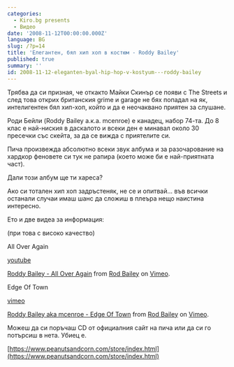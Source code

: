 ```yaml
---
categories:
  - Kiro.bg presents
  - Видео
date: '2008-11-12T00:00:00.000Z'
language: BG
slug: /?p=14
title: 'Елегантен, бял хип хоп в костюм - Roddy Bailey'
published: true
summary: ''
id: 2008-11-12-eleganten-byal-hip-hop-v-kostyum---roddy-bailey
---
```


Трябва да си призная, че откакто Майки Скинър се появи с The Streets и след това открих британския grime и garage не бях попадал на як, интелигентен бял хип-хоп, който и да е неочаквано приятен за слушане.

Роди Бейли (Roddy Bailey а.к.а. mcenroe) е канадец, набор 74-та. До 8 клас е най-ниския в даскалото и всеки ден е минавал около 30 пресечки със скейта, за да се вижда с приятелите си.

Пича произвежда абсолютно всеки звук албума и за разочарование на хардкор феновете си тук не рапира (което може би е най-приятната част).

Дали този албум ще ти хареса?

Ако си тотален хип хоп задръстеняк, не се и опитвай... във всички останали случаи имаш шанс да сложиш в плеъра нещо наистина интересно.

Ето и две видеа за информация:

(при това с високо качество)

All Over Again

[youtube](https://www.youtube.com/watch?v=1jyhkR4GzFI)

[Roddy Bailey - All Over Again](http://vimeo.com/2145707) from [Rod Bailey](http://vimeo.com/user554044) on [Vimeo](http://vimeo.com).

Edge Of Town

[vimeo](https://vimeo.com/1214736)

[Roddy Bailey aka mcenroe - Edge Of Town](https://vimeo.com/1214736) from [Rod Bailey](https://vimeo.com/user554044) on [Vimeo](https://vimeo.com).

Можеш да си поръчаш CD от официалния сайт на пича или да си го потърсиш в нета. Убиец е.

[https://www.peanutsandcorn.com/store/index.html](https://www.peanutsandcorn.com/store/index.html)
